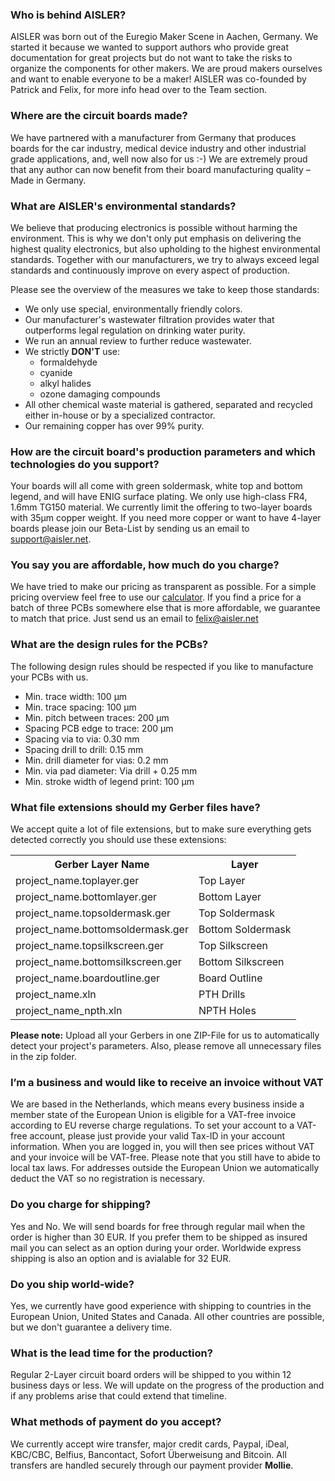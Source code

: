 ### Who is behind AISLER? ###

AISLER was born out of the Euregio Maker Scene in Aachen, Germany. We started it because we wanted to support authors who provide great documentation for great projects but do not want to take the risks to organize the components for other makers. We are proud makers ourselves and want to enable everyone to be a maker! AISLER was co-founded by Patrick and Felix, for more info head over to the Team section.

### Where are the circuit boards made? ###

We have partnered with a manufacturer from Germany that produces boards for the car industry, medical device industry and other industrial grade applications, and, well now also for us :-) We are extremely proud that any author can now benefit from their board manufacturing quality – Made in Germany.

### What are AISLER's environmental standards? ###

We believe that producing electronics is possible without harming the environment. This is why we don't only put emphasis on delivering the highest quality electronics, but also upholding to the highest environmental standards. Together with our manufacturers, we try to always exceed legal standards and continuously improve on every aspect of production. 

Please see the overview of the measures we take to keep those standards:

- We only use special, environmentally friendly colors.
- Our manufacturer's wastewater filtration provides water that outperforms legal regulation on drinking water purity.
- We run an annual review to further reduce wastewater.
- We strictly **DON'T** use:
    - formaldehyde
    - cyanide
    - alkyl halides
    - ozone damaging compounds
- All other chemical waste material is gathered, separated and recycled either in-house or by a specialized contractor.
- Our remaining copper has over 99% purity.


### How are the circuit board's production parameters and which technologies do you support? ###

Your boards will all come with green soldermask, white top and bottom legend, and will have ENIG surface plating. We only use high-class FR4, 1.6mm TG150 material. We currently limit the offering to two-layer boards with 35µm copper weight. If you need more copper or want to have 4-layer boards please join our Beta-List by sending us an email to support@aisler.net.

### You say you are affordable, how much do you charge? ###

We have tried to make our pricing as transparent as possible. For a simple pricing overview feel free to use our [calculator](https://go.aisler.net). If you find a price for a batch of three PCBs somewhere else that is more affordable, we guarantee to match that price. Just send us an email to [felix@aisler.net](mailto:felix@aisler.net)


### What are the design rules for the PCBs? ###

The following design rules should be respected if you like to manufacture your PCBs with us.

- Min. trace width: 100 μm
- Min. trace spacing: 100 μm
- Min. pitch between traces: 200 μm
- Spacing PCB edge to trace: 200 μm
- Spacing via to via: 0.30 mm
- Spacing drill to drill: 0.15 mm
- Min. drill diameter for vias: 0.2 mm
- Min. via pad diameter: Via drill + 0.25 mm
- Min. stroke width of legend print: 100 μm
 
### What file extensions should my Gerber files have? ###

We accept quite a lot of file extensions, but to make sure everything gets detected correctly you should use these extensions:

<table>
<tr><th>Gerber Layer Name</th><th>Layer</th></tr>
<tr> <td>project_name.toplayer.ger</td><td>Top Layer</td> </tr>
<tr> <td>project_name.bottomlayer.ger</td><td>Bottom Layer</td> </tr>
<tr> <td>project_name.topsoldermask.ger</td><td>Top Soldermask</td> </tr>
<tr> <td>project_name.bottomsoldermask.ger</td><td>Bottom Soldermask</td> </tr>
<tr> <td>project_name.topsilkscreen.ger</td><td>Top Silkscreen</td> </tr>
<tr> <td>project_name.bottomsilkscreen.ger</td><td>Bottom Silkscreen</td> </tr>
<tr> <td>project_name.boardoutline.ger</td><td>Board Outline</td> </tr>
<tr> <td>project_name.xln</td><td>PTH Drills</td> </tr>
<tr> <td>project_name_npth.xln</td><td>NPTH Holes</td> </tr>
</table>

**Please note:** Upload all your Gerbers in one ZIP-File for us to automatically detect your project's parameters. Also, please remove all unnecessary files in the zip folder.

### I’m a business and would like to receive an invoice without VAT ###

We are based in the Netherlands, which means every business inside a member state of the European Union is eligible for a VAT-free invoice according to EU reverse charge regulations. To set your account to a VAT-free account, please just provide your valid Tax-ID in your account information. When you are logged in, you will then see prices without VAT and your invoice will be VAT-free. Please note that you still have to abide to local tax laws. For addresses outside the European Union we automatically deduct the VAT so no registration is necessary.

### Do you charge for shipping? ###

Yes and No. We will send boards for free through regular mail when the order is higher than 30 EUR. If you prefer them to be shipped as insured mail you can select as an option during your order. Worldwide express shipping is also an option and is avialable for 32 EUR.

### Do you ship world-wide? ###

Yes, we currently have good experience with shipping to countries in the European Union, United States and Canada. All other countries are possible, but we don't guarantee a delivery time. 

### What is the lead time for the production? ###

Regular 2-Layer circuit board orders will be shipped to you within 12 business days or less. We will update on the progress of the production and if any problems arise that could extend that timeline.

### What methods of payment do you accept? ###

We currently accept wire transfer, major credit cards, Paypal, iDeal, KBC/CBC, Belfius, Bancontact, Sofort Überweisung and Bitcoin. All transfers are handled securely through our payment provider **Mollie**.
